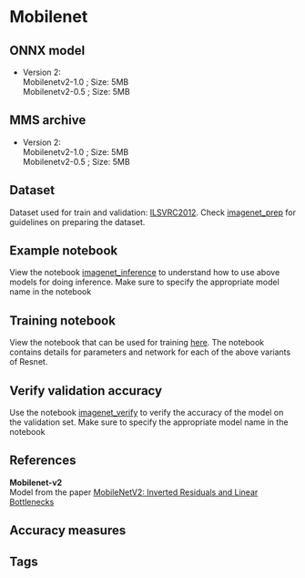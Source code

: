 # Mobilenet
## ONNX model
* Version 2:   
 Mobilenetv2-1.0 ; Size: 5MB  
 Mobilenetv2-0.5 ; Size: 5MB
 

## MMS archive
* Version 2:   
 Mobilenetv2-1.0 ; Size: 5MB  
 Mobilenetv2-0.5 ; Size: 5MB
 
## Dataset
Dataset used for train and validation: [ILSVRC2012](http://www.image-net.org/challenges/LSVRC/2012/). Check [imagenet_prep](../imagenet_prep.md) for guidelines on preparing the dataset. 
## Example notebook
View the notebook [imagenet_inference](../imagenet_inference.ipynb) to understand how to use above models for doing inference. Make sure to specify the appropriate model name in the notebook
## Training notebook
View the notebook that can be used for training [here](train_mobilenet.ipynb). The notebook contains details for 
parameters and network for each of the above variants of Resnet.
## Verify validation accuracy
Use the notebook [imagenet_verify](../imagenet_verify.ipynb) to verify the accuracy of the model on the validation set. Make sure to specify the appropriate model name in the notebook
## References
**Mobilenet-v2**  
Model from the paper [MobileNetV2: Inverted Residuals and Linear Bottlenecks](https://arxiv.org/abs/1801.04381)  
## Accuracy measures
## Tags
